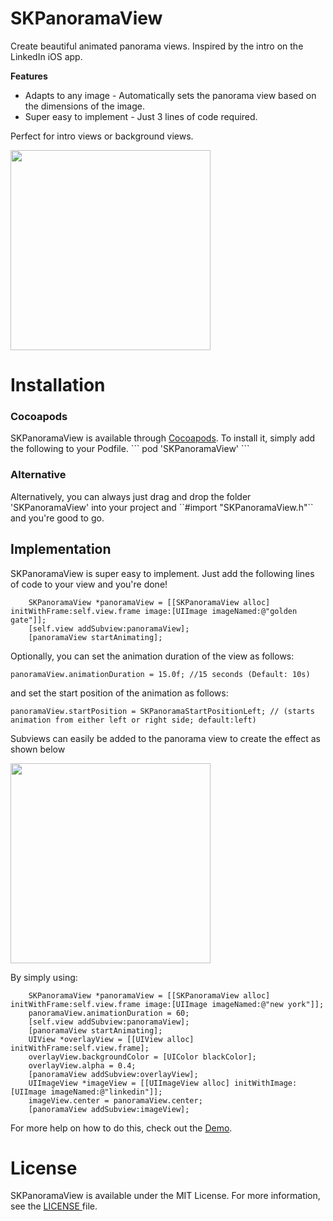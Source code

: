 # SKPanoramaView
Create beautiful animated panorama views. Inspired by the intro on the LinkedIn iOS app.

<b> Features </b>
- Adapts to any image - Automatically sets the panorama view based on the dimensions of the image.
- Super easy to implement - Just 3 lines of code required.

Perfect for intro views or background views.

<img src = "http://i.giphy.com/I8yXoOfjBkYZW.gif" width = "320px">

<h1> Installation </h1>
<h3> Cocoapods </h3>
SKPanoramaView is available through <a href = "cocoapods.org"> Cocoapods</a>. To install it, simply add the following to your Podfile.
```
pod 'SKPanoramaView'
```
<h3> Alternative </h3>
Alternatively, you can always just drag and drop the folder 'SKPanoramaView' into your project and ``#import "SKPanoramaView.h"`` and you're good to go.

<h2> Implementation </h2>

SKPanoramaView is super easy to implement. Just add the following lines of code to your view and you're done!

```
    SKPanoramaView *panoramaView = [[SKPanoramaView alloc] initWithFrame:self.view.frame image:[UIImage imageNamed:@"golden gate"]];
    [self.view addSubview:panoramaView];
    [panoramaView startAnimating];
```
Optionally, you can set the animation duration of the view as follows:
```
panoramaView.animationDuration = 15.0f; //15 seconds (Default: 10s)
```
and set the start position of the animation as follows:
```
panoramaView.startPosition = SKPanoramaStartPositionLeft; // (starts animation from either left or right side; default:left)
```

Subviews can easily be added to the panorama view to create the effect as shown below

<img src = "http://i.giphy.com/URBnxjH62DTrO.gif" width = "320px">

By simply using:
```
    SKPanoramaView *panoramaView = [[SKPanoramaView alloc] initWithFrame:self.view.frame image:[UIImage imageNamed:@"new york"]];
    panoramaView.animationDuration = 60;
    [self.view addSubview:panoramaView];
    [panoramaView startAnimating];
    UIView *overlayView = [[UIView alloc] initWithFrame:self.view.frame];
    overlayView.backgroundColor = [UIColor blackColor];
    overlayView.alpha = 0.4;
    [panoramaView addSubview:overlayView];
    UIImageView *imageView = [[UIImageView alloc] initWithImage:[UIImage imageNamed:@"linkedin"]];
    imageView.center = panoramaView.center;
    [panoramaView addSubview:imageView];
```

For more help on how to do this, check out the <a href = "https://github.com/sachinkesiraju/SKPanoramaView/tree/master/SKPanoramaViewDemo"> Demo</a>.
 
<h1> License </h1>
SKPanoramaView is available under the MIT License. For more information, see the <a href ="https://github.com/sachinkesiraju/SKPanoramaView/blob/master/LICENSE">LICENSE </a> file.
